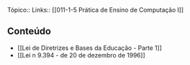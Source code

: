 Tópico::
Links:: [[011-1-5 Prática de Ensino de Computação I]]


## Conteúdo
- [[Lei de Diretrizes e Bases da Educação  - Parte 1]]
- [[Lei n 9.394 - de 20 de dezembro de 1996]]